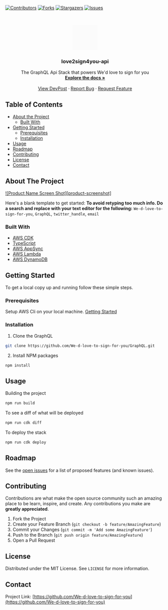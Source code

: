 [![Contributors][contributors-shield]][contributors-url]
[![Forks][forks-shield]][forks-url]
[![Stargazers][stars-shield]][stars-url]
[![Issues][issues-shield]][issues-url]

<!-- PROJECT LOGO -->
<br />
<p align="center">
  <a href="https://github.com/We-d-love-to-sign-for-you/GraphQL">
    <img src="docs/images/LogoAnimation.gif" alt="Logo" width="80" height="80">
  </a>

  <h3 align="center">love2sign4you-api</h3>

  <p align="center">
    The GraphQL Api Stack that powers  We'd love to sign for you
    <br />
    <a href="https://github.com/We-d-love-to-sign-for-you/GraphQL"><strong>Explore the docs »</strong></a>
    <br />
    <br />
    <a href="https://devpost.com/software/be-my-voice">View DevPost</a>
    ·
    <a href="https://github.com/We-d-love-to-sign-for-you/GraphQL/issues">Report Bug</a>
    ·
    <a href="https://github.com/We-d-love-to-sign-for-you/GraphQL/issues">Request Feature</a>
  </p>
</p>

<!-- TABLE OF CONTENTS -->

## Table of Contents

-   [About the Project](#about-the-project)
    -   [Built With](#built-with)
-   [Getting Started](#getting-started)
    -   [Prerequisites](#prerequisites)
    -   [Installation](#installation)
-   [Usage](#usage)
-   [Roadmap](#roadmap)
-   [Contributing](#contributing)
-   [License](#license)
-   [Contact](#contact)

<!-- ABOUT THE PROJECT -->

## About The Project

[![Product Name Screen Shot][product-screenshot]](https://example.com)

Here's a blank template to get started:
**To avoid retyping too much info. Do a search and replace with your text editor for the following:**
`We-d-love-to-sign-for-you`, `GraphQL`, `twitter_handle`, `email`

### Built With

-   [AWS CDK](https://aws.amazon.com/cdk/)
-   [TypeScript](https://www.typescriptlang.org/)
-   [AWS AppSync](https://aws.amazon.com/appsync/)
-   [AWS Lambda](https://aws.amazon.com/lambda/)
-   [AWS DynamoDB](https://aws.amazon.com/dynamodb/)

<!-- GETTING STARTED -->

## Getting Started

To get a local copy up and running follow these simple steps.

### Prerequisites

Setup AWS Cli on your local machine. [Getting Started](https://docs.aws.amazon.com/cli/latest/userguide/cli-chap-welcome.html)

### Installation

1. Clone the GraphQL

```sh
git clone https://github.com/We-d-love-to-sign-for-you/GraphQL.git
```

2. Install NPM packages

```sh
npm install
```

<!-- USAGE EXAMPLES -->

## Usage

Building the project

```sh
npm run build
```

To see a diff of what will be deployed

```sh
npm run cdk diff
```

To deploy the stack

```sh
npm run cdk deploy
```

<!-- ROADMAP -->

## Roadmap

See the [open issues](https://github.com/We-d-love-to-sign-for-you/GraphQL/issues) for a list of proposed features (and known issues).

<!-- CONTRIBUTING -->

## Contributing

Contributions are what make the open source community such an amazing place to be learn, inspire, and create. Any contributions you make are **greatly appreciated**.

1. Fork the Project
2. Create your Feature Branch (`git checkout -b feature/AmazingFeature`)
3. Commit your Changes (`git commit -m 'Add some AmazingFeature'`)
4. Push to the Branch (`git push origin feature/AmazingFeature`)
5. Open a Pull Request

<!-- LICENSE -->

## License

Distributed under the MIT License. See `LICENSE` for more information.

<!-- CONTACT -->

## Contact

Project Link: [https://github.com/We-d-love-to-sign-for-you](https://github.com/We-d-love-to-sign-for-you)

<!-- MARKDOWN LINKS & IMAGES -->

[contributors-shield]: https://img.shields.io/github/contributors/We-d-love-to-sign-for-you/GraphQL.svg?style=flat-square
[contributors-url]: https://github.com/We-d-love-to-sign-for-you/GraphQL/graphs/contributors
[forks-shield]: https://img.shields.io/github/forks/We-d-love-to-sign-for-you/GraphQL.svg?style=flat-square
[forks-url]: https://github.com/We-d-love-to-sign-for-you/GraphQL/network/members
[stars-shield]: https://img.shields.io/github/stars/We-d-love-to-sign-for-you/GraphQL.svg?style=flat-square
[stars-url]: https://github.com/We-d-love-to-sign-for-you/GraphQL/stargazers
[issues-shield]: https://img.shields.io/github/issues/We-d-love-to-sign-for-you/GraphQL.svg?style=flat-square
[issues-url]: https://github.com/We-d-love-to-sign-for-you/GraphQL/issues
[license-shield]: https://img.shields.io/github/license/We-d-love-to-sign-for-you/GraphQL.svg?style=flat-square
[license-url]: https://github.com/We-d-love-to-sign-for-you/GraphQL/blob/master/LICENSE.txt
